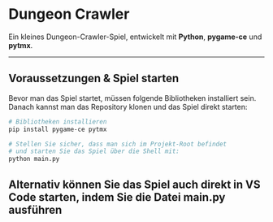 # Dungeon Crawler

Ein kleines Dungeon-Crawler-Spiel, entwickelt mit **Python**, **pygame-ce** und **pytmx**.  

---

## Voraussetzungen & Spiel starten

Bevor man das Spiel startet, müssen folgende Bibliotheken installiert sein.  
Danach kannst man das Repository klonen und das Spiel direkt starten:

```bash
# Bibliotheken installieren
pip install pygame-ce pytmx
```

```bash
# Stellen Sie sicher, dass man sich im Projekt-Root befindet
# und starten Sie das Spiel über die Shell mit:
python main.py
```
## Alternativ können Sie das Spiel auch direkt in VS Code starten, indem Sie die Datei main.py ausführen
